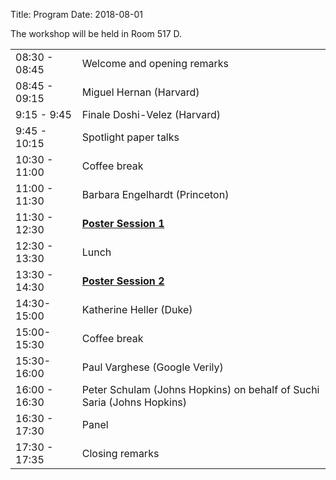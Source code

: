 Title: Program
Date: 2018-08-01
<!-- 35 minutes for keynotes -->
<!-- 25 minutes for non-keynotes -->

The workshop will be held in Room 517 D. 

<div class="table-responsive">
  <table class="table table-bordered">
    <tbody>
        <tr>
            <td>08:30 - 08:45</td>
            <td>Welcome and opening remarks</td>
        </tr>
        <tr>
            <td>08:45 - 09:15</td>
            <td>Miguel Hernan (Harvard)</td>
        </tr>
        <tr>
            <td>9:15 - 9:45</td>
            <td>Finale Doshi-Velez (Harvard)
            </td>
        </tr>
        <tr>
            <td>9:45 - 10:15</td>
            <td>Spotlight paper talks</td>
        </tr>
        <tr>
            <td>10:30 - 11:00</td>
            <td>Coffee break
            </td>
        </tr>
        <tr>
            <td>11:00 - 11:30</td>
            <td>
                Barbara Engelhardt (Princeton)
            </td>
        </tr>
        <tr>
            <td>11:30 - 12:30</td>
            <td><b><a href="https://ml4health.github.io/2018/pages/posters.html#session1">Poster Session 1</a><b>
            </td>
        </tr>
        <tr>
            <td>12:30 - 13:30</td>
            <td>Lunch
            </td>
        </tr>
        <tr>
            <td>13:30 - 14:30</td>
            <td><b><a href="https://ml4health.github.io/2018/pages/posters.html#session2">Poster Session 2</a><b>
            </td>
        </tr>
        <tr>
            <td>14:30-15:00</td>
            <td>Katherine Heller (Duke)
            </td>
        </tr>
        <tr>
            <td>15:00-15:30</td>
            <td>Coffee break
            </td>
        </tr>
        <tr>
            <td>15:30-16:00</td>
            <td>Paul Varghese (Google Verily)
            </td>
        </tr>
        <tr>
            <td>16:00 - 16:30</td>
            <td>
                Peter Schulam (Johns Hopkins) on behalf of Suchi Saria (Johns Hopkins)
            </td>
        </tr>
        <tr>
            <td>16:30 - 17:30</td>
            <td>Panel
            </td>
        </tr>
        <tr>
            <td>17:30 - 17:35</td> 
            <td>
                Closing remarks
            </td>
        </tr>
    </tbody>
    </table>
</div>
